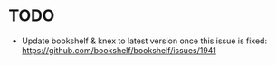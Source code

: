 # TODO

* Update bookshelf & knex to latest version once this issue is fixed: https://github.com/bookshelf/bookshelf/issues/1941
